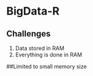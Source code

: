 # BigData-R

## Challenges

1. Data stored in RAM
2. Everything is done in RAM

##Limited to small memory size
